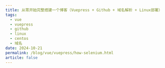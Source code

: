 ```yaml
---
title: 从零开始完整搭建一个博客（Vuepress + Github + 域名解析 + Linux部署）
tags:
  - vue
  - vuepress
  - github
  - linux
  - centos
  - 域名
date: 2024-10-21
permalink: /blog/vue/vuepress/how-selenium.html
article: false
---
```


